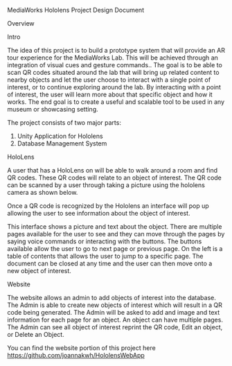 MediaWorks Hololens Project Design Document

Overview

Intro

The idea of this project is to build a prototype system that will provide an AR tour experience for the MediaWorks Lab. This will be achieved through an integration of visual cues and gesture commands.. The goal is to be able to scan QR codes situated around the lab that will bring up related content to nearby objects and let the user choose to interact with a single point of interest, or to continue exploring around the lab. By interacting with a point of interest, the user will learn more about that specific object and how it works. The end goal is to create a useful and scalable tool to be used in any museum or showcasing setting.  

The project consists of two major parts:
1. Unity Application for Hololens
2. Database Management System

HoloLens

A user that has a HoloLens on will be able to walk around a room and find QR codes. These QR codes will relate to an object of interest. The QR code can be scanned by a user through taking a picture using the hololens camera as shown below.



 Once a QR code is recognized by the Hololens an interface will pop up allowing the user to see information about the object of interest. 



This interface shows a picture and text about the object. There are multiple pages available for the user to see and they can move through the pages by saying voice commands or interacting with the buttons. The buttons available allow the user to go to next page or previous page. On the left is a table of contents that allows the user to jump to a specific page. The document can be closed at any time and the user can then move onto a new object of interest.

Website

The website allows an admin to add objects of interest into the database. The Admin is able to create new objects of interest which will result in a QR code being generated. The Admin will be asked to add and image and text information for each page for an object. An object can have multiple pages. The Admin can see all object of interest reprint the QR code, Edit an object, or Delete an Object.

You can find the website portion of this project here https://github.com/joannakwh/HololensWebApp
